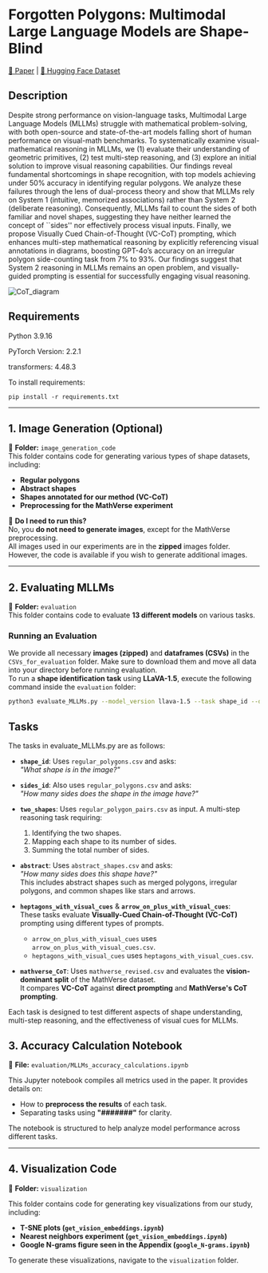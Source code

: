 # Forgotten Polygons: Multimodal Large Language Models are Shape-Blind

[📖 Paper](https://www.arxiv.org/abs/2502.15969) | [🤗 Hugging Face Dataset](https://huggingface.co/datasets/mgolov/shape-blind-dataset)

## Description
Despite strong performance on vision-language tasks, Multimodal Large Language Models (MLLMs) struggle with mathematical problem-solving, with both open-source and state-of-the-art models falling short of human performance on visual-math benchmarks. To systematically examine visual-mathematical reasoning in MLLMs, we (1) evaluate their understanding of geometric primitives, (2) test multi-step reasoning, and (3) explore an initial solution to improve visual reasoning capabilities. Our findings reveal fundamental shortcomings in shape recognition, with top models achieving under 50% accuracy in identifying regular polygons. We analyze these failures through the lens of dual-process theory and show that MLLMs rely on System 1 (intuitive, memorized associations) rather than System 2 (deliberate reasoning). Consequently, MLLMs fail to count the sides of both familiar and novel shapes, suggesting they have neither learned the concept of ``sides'' nor effectively process visual inputs. Finally, we propose Visually Cued Chain-of-Thought (VC-CoT) prompting, which enhances multi-step mathematical reasoning by explicitly referencing visual annotations in diagrams, boosting GPT-4o’s accuracy on an irregular polygon side-counting task from 7% to 93%. Our findings suggest that System 2 reasoning in MLLMs remains an open problem, and visually-guided prompting is essential for successfully engaging visual reasoning.

![CoT_diagram](https://github.com/user-attachments/assets/3c75dc51-f2c3-4fc7-ad8d-906d6f2c1866)


## Requirements
Python 3.9.16

PyTorch Version: 2.2.1

transformers: 4.48.3

To install requirements:

```setup
pip install -r requirements.txt
```

---

## 1. Image Generation (Optional)
📂 **Folder:** `image_generation_code`  
This folder contains code for generating various types of shape datasets, including:
- **Regular polygons**
- **Abstract shapes**
- **Shapes annotated for our method (VC-CoT)**
- **Preprocessing for the MathVerse experiment**

🔹 **Do I need to run this?**  
No, you **do not need to generate images**, except for the MathVerse preprocessing.  
All images used in our experiments are in the **zipped** images folder. However, the code is available if you wish to generate additional images.

---

## 2. Evaluating MLLMs
📂 **Folder:** `evaluation`  
This folder contains code to evaluate **13 different models** on various tasks.

### Running an Evaluation  
We provide all necessary **images (zipped)** and **dataframes (CSVs)** in the `CSVs_for_evaluation` folder. Make sure to download them and move all data into your directory before running evaluation.  
To run a **shape identification task** using **LLaVA-1.5**, execute the following command inside the `evaluation` folder:

```bash
python3 evaluate_MLLMs.py --model_version llava-1.5 --task shape_id --dataset_size full
```
## Tasks

The tasks in evaluate_MLLMs.py are as follows:

- **`shape_id`**: Uses `regular_polygons.csv` and asks:  
  *"What shape is in the image?"*

- **`sides_id`**: Also uses `regular_polygons.csv` and asks:  
  *"How many sides does the shape in the image have?"*

- **`two_shapes`**: Uses `regular_polygon_pairs.csv` as input. A multi-step reasoning task requiring:
  1. Identifying the two shapes.
  2. Mapping each shape to its number of sides.
  3. Summing the total number of sides.  

- **`abstract`**: Uses `abstract_shapes.csv` and asks:  
  *"How many sides does this shape have?"*  
  This includes abstract shapes such as merged polygons, irregular polygons, and common shapes like stars and arrows.

- **`heptagons_with_visual_cues`** & **`arrow_on_plus_with_visual_cues`**:  
  These tasks evaluate **Visually-Cued Chain-of-Thought (VC-CoT)** prompting using different types of prompts.  
  - `arrow_on_plus_with_visual_cues` uses `arrow_on_plus_with_visual_cues.csv`.  
  - `heptagons_with_visual_cues` uses `heptagons_with_visual_cues.csv`.  

- **`mathverse_CoT`**: Uses `mathverse_revised.csv` and evaluates the **vision-dominant split** of the MathVerse dataset.  
  It compares **VC-CoT** against **direct prompting** and **MathVerse's CoT prompting**.

Each task is designed to test different aspects of shape understanding, multi-step reasoning, and the effectiveness of visual cues for MLLMs.

## 3. Accuracy Calculation Notebook  
📂 **File:** `evaluation/MLLMs_accuracy_calculations.ipynb`  

This Jupyter notebook compiles all metrics used in the paper. It provides details on:
- How to **preprocess the results** of each task.
- Separating tasks using **"#######"** for clarity.

The notebook is structured to help analyze model performance across different tasks.

---

## 4. Visualization Code  
📂 **Folder:** `visualization`  

This folder contains code for generating key visualizations from our study, including:
- **T-SNE plots (`get_vision_embeddings.ipynb`)**
- **Nearest neighbors experiment (`get_vision_embeddings.ipynb`)**
- **Google N-grams figure seen in the Appendix (`google_N-grams.ipynb`)**

To generate these visualizations, navigate to the `visualization` folder.
